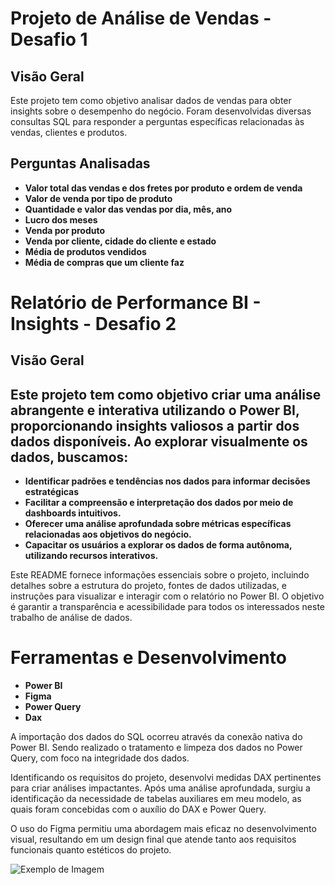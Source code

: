 # Projeto de Análise de Vendas - Desafio 1

## Visão Geral
Este projeto tem como objetivo analisar dados de vendas para obter insights sobre o desempenho do negócio. Foram desenvolvidas diversas consultas SQL para responder a perguntas específicas relacionadas às vendas, clientes e produtos.

## Perguntas Analisadas
- **Valor total das vendas e dos fretes por produto e ordem de venda**
- **Valor de venda por tipo de produto**
- **Quantidade e valor das vendas por dia, mês, ano**
- **Lucro dos meses**
- **Venda por produto**
- **Venda por cliente, cidade do cliente e estado**
- **Média de produtos vendidos**
- **Média de compras que um cliente faz**



# Relatório de Performance BI - Insights - Desafio 2

## Visão Geral

## Este projeto tem como objetivo criar uma análise abrangente e interativa utilizando o Power BI, proporcionando insights valiosos a partir dos dados disponíveis. Ao explorar visualmente os dados, buscamos:

- **Identificar padrões e tendências nos dados para informar decisões estratégicas**
- **Facilitar a compreensão e interpretação dos dados por meio de dashboards intuitivos.**
- **Oferecer uma análise aprofundada sobre métricas específicas relacionadas aos objetivos do negócio.**
- **Capacitar os usuários a explorar os dados de forma autônoma, utilizando recursos interativos.**

 Este README fornece informações essenciais sobre o projeto, incluindo detalhes sobre a estrutura do projeto, fontes de dados utilizadas, e instruções para visualizar e interagir com o relatório no Power BI. O objetivo é garantir a transparência e acessibilidade para todos os interessados neste trabalho de análise de dados.


# Ferramentas e Desenvolvimento

- **Power BI**
- **Figma**
- **Power Query**
- **Dax**

A importação dos dados do SQL ocorreu através da conexão nativa do Power BI. Sendo realizado o tratamento e limpeza dos dados no Power Query, com foco na integridade dos dados.

Identificando os requisitos do projeto, desenvolvi medidas DAX pertinentes para criar análises impactantes. Após uma análise aprofundada, surgiu a identificação da necessidade de tabelas auxiliares em meu modelo, as quais foram concebidas com o auxílio do DAX e Power Query.

O uso do Figma permitiu uma abordagem mais eficaz no desenvolvimento visual, resultando em um design final que atende tanto aos requisitos funcionais quanto estéticos do projeto.


![Exemplo de Imagem](C:\Users\antgi\Pictures\Screenshots)

